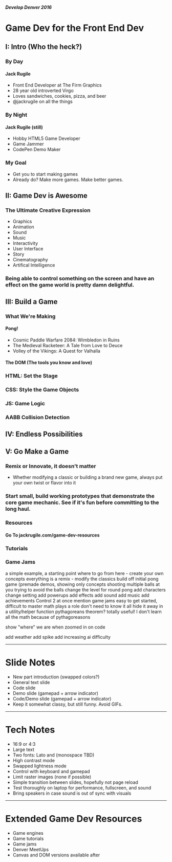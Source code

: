 ##### Develop Denver 2016

# Game Dev for the Front End Dev

## I: Intro (Who the heck?)

### By Day

#### Jack Rugile
- Front End Developer at The Firm Graphics
- 28 year old introverted Virgo
- Loves sandwiches, cookies, pizza, and beer
- @jackrugile on all the things

### By Night

#### Jack Rugile (still)
- Hobby HTML5 Game Developer
- Game Jammer
- CodePen Demo Maker

### My Goal
- Get you to start making games
- Already do? Make more games. Make better games.

## II: Game Dev is Awesome

### The Ultimate Creative Expression
- Graphics
- Animation
- Sound
- Music
- Interactivity
- User Interface
- Story
- Cinematography
- Artifical Intelligence

### Being able to control something on the screen and have an effect on the game world is pretty damn delightful.

## III: Build a Game

### What We're Making

#### Pong! 
- Cosmic Paddle Warfare 2084: Wimbledon in Ruins
- The Medieval Racketeer: A Tale from Love to Deuce
- Volley of the Vikings: A Quest for Valhalla

#### The DOM (The tools you know and love)

### HTML: Set the Stage

### CSS: Style the Game Objects

### JS: Game Logic

### AABB Collision Detection

	
## IV: Endless Possibilities

## V: Go Make a Game

### Remix or Innovate, it doesn't matter

- Whether modifying a classic or building a brand new game, always put your own twist or flavor into it

### Start small, build working prototypes that demonstrate the core game mechanic. See if it's fun before committing to the long haul.

### Resources

#### Go To jackrugile.com/game-dev-resources

### Tutorials

### Game Jams

a simple example, a starting point
    where to go from here - create your own concepts
        everything is a remix - modify the classics
        build off initial pong game (premade demos, showing only concepts
            shooting multiple balls at you
            trying to avoid the balls
            change the level for round pong
            add characters
            change setting
            add powerups
            add effects
            add sound
            add music
            add achievements
Control 2 at once
    mention game jams
easy to get started, difficult to master
math plays a role
don't need to know it all
hide it away in a utility/helper function
pythagoreans theorem? totally useful!
I don't learn all the math because of pythagoreasons

show "where" we are when zoomed in on code

add weather
add spike
add increasing ai difficulty



---

# Slide Notes
- New part introduction (swapped colors?)
- General text slide
- Code slide
- Demo slide (gamepad + arrow indicator)
- Code/Demo slide (gamepad + arrow indicator)
- Keep it somewhat classy, but still funny. Avoid GIFs.

---

# Tech Notes
- 16:9 or 4:3
- Large text
- Two fonts: Lato and (monospace TBD)
- High contrast mode
- Swapped lightness mode
- Control with keyboard and gamepad
- Limit raster images (none if possible)
- Simple transition between slides, hopefully not page reload
- Test thoroughly on laptop for performance, fullscreen, and sound
- Bring speakers in case sound is out of sync with visuals

---

# Extended Game Dev Resources
- Game engines
- Game tutorials
- Game jams
- Denver MeetUps
- Canvas and DOM versions available after

